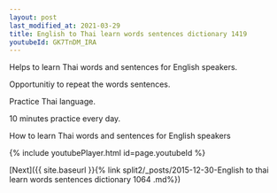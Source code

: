```yaml
---
layout: post
last_modified_at: 2021-03-29
title: English to Thai learn words sentences dictionary 1419 
youtubeId: GK7TnDM_IRA
---
```

 
 
Helps to learn Thai words and sentences for English speakers.

Opportunitiy to repeat the words sentences. 

Practice Thai language. 
 
10 minutes practice every day. 
 
How to learn Thai words and sentences for English speakers 
 
{% include youtubePlayer.html id=page.youtubeId %}
 
 
[Next]({{ site.baseurl }}{% link  split2/_posts/2015-12-30-English to thai learn words sentences dictionary 1064 .md%})
 
